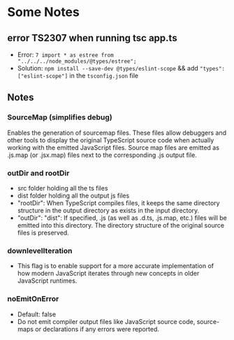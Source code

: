 # Some Notes

## error TS2307 when running tsc app.ts

- Error: `7 import * as estree from "../../../node_modules/@types/estree";`
- Solution: `npm install --save-dev @types/eslint-scope` && add `"types": ["eslint-scope"]` in the `tsconfig.json` file

## Notes

### SourceMap (simplifies debug)

Enables the generation of sourcemap files. These files allow debuggers and other tools to display the original TypeScript source code when actually working with the emitted JavaScript files. Source map files are emitted as .js.map (or .jsx.map) files next to the corresponding .js output file.

### outDir and rootDir

- src folder holding all the ts files
- dist folder holding all the output js files
- "rootDir": When TypeScript compiles files, it keeps the same directory structure in the output directory as exists in the input directory.
- "outDir": "dist": If specified, .js (as well as .d.ts, .js.map, etc.) files will be emitted into this directory. The directory structure of the original source files is preserved.

### downlevelIteration

- This flag is to enable support for a more accurate implementation of how modern JavaScript iterates through new concepts in older JavaScript runtimes.

### noEmitOnError

- Default: false
- Do not emit compiler output files like JavaScript source code, source-maps or declarations if any errors were reported.
